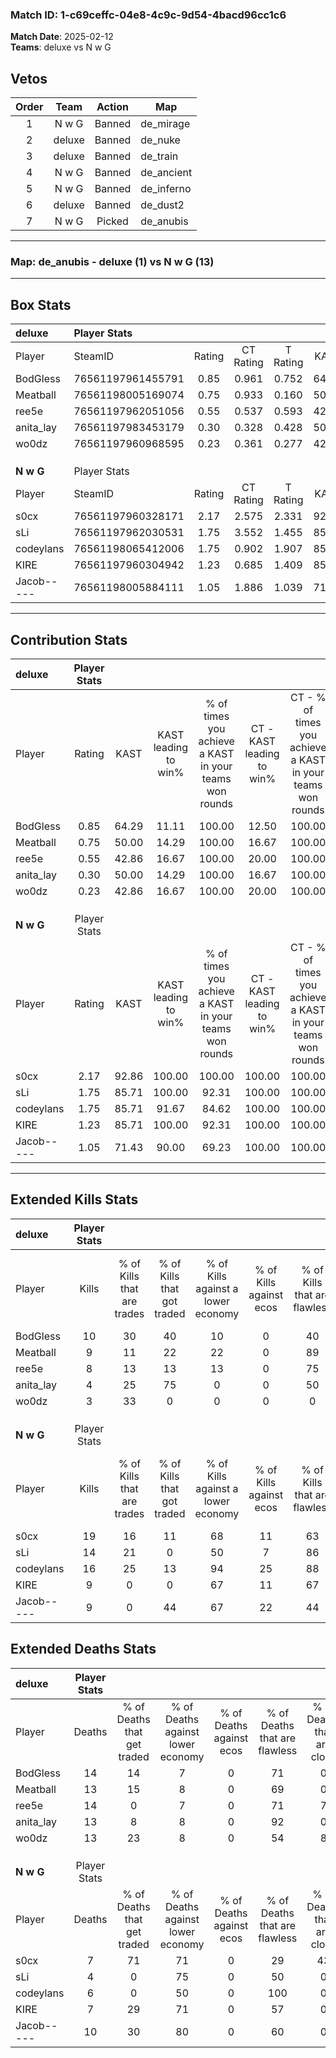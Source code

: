 ### Match ID: 1-c69ceffc-04e8-4c9c-9d54-4bacd96cc1c6  
**Match Date**: 2025-02-12  
**Teams**: deluxe vs N w G  

## Vetos  

| Order | Team | Action | Map |
| :---: | :--: | :----: | --- |
| 1 | N w G | Banned | de_mirage |
| 2 | deluxe | Banned | de_nuke |
| 3 | deluxe | Banned | de_train |
| 4 | N w G | Banned | de_ancient |
| 5 | N w G | Banned | de_inferno |
| 6 | deluxe | Banned | de_dust2 |
| 7 | N w G | Picked | de_anubis |

---  

### **Map**: de_anubis - deluxe (1) vs N w G (13)  
---  

## Box Stats  

| **deluxe** | Player Stats      |        |           |          |       |       |       |         |        |      |     |
| :- | :- | :-: | :-: | :-: | :-: | :-: | :-: | :-: | :-: | :-: | :-: |
| Player     | SteamID           | Rating | CT Rating | T Rating | KAST  |  ADR  | Kills | Assists | Deaths | K/D  | HS% |
| BodGless   | 76561197961455791 |  0.85  |   0.961   |  0.752   | 64.29 | 74.9  |  10   |    0    |   14   | 0.71 | 30  |
| Meatball   | 76561198005169074 |  0.75  |   0.933   |  0.160   | 50.00 | 76.5  |   9   |    2    |   13   | 0.69 | 55  |
| ree5e      | 76561197962051056 |  0.55  |   0.537   |  0.593   | 42.86 | 61.1  |   8   |    2    |   14   | 0.57 | 12  |
| anita_lay  | 76561197983453179 |  0.30  |   0.328   |  0.428   | 50.00 | 34.8  |   4   |    2    |   13   | 0.31 | 25  |
| wo0dz      | 76561197960968595 |  0.23  |   0.361   |  0.277   | 42.86 | 46.3  |   3   |    3    |   13   | 0.23 | 33  |
|            |                   |        |           |          |       |       |       |         |        |      |     |
|            |                   |        |           |          |       |       |       |         |        |      |     |
|            |                   |        |           |          |       |       |       |         |        |      |     |
| **N w G**  | Player Stats      |        |           |          |       |       |       |         |        |      |     |
| Player     | SteamID           | Rating | CT Rating | T Rating | KAST  |  ADR  | Kills | Assists | Deaths | K/D  | HS% |
| s0cx       | 76561197960328171 |  2.17  |   2.575   |  2.331   | 92.86 | 151.2 |  19   |    5    |   7    | 2.71 | 63  |
| sLi        | 76561197962030531 |  1.75  |   3.552   |  1.455   | 85.71 | 90.9  |  14   |    9    |   4    | 3.50 | 50  |
| codeylans  | 76561198065412006 |  1.75  |   0.902   |  1.907   | 85.71 | 91.8  |  16   |    1    |   6    | 2.67 | 62  |
| KIRE       | 76561197960304942 |  1.23  |   0.685   |  1.409   | 85.71 | 73.7  |   9   |    2    |   7    | 1.29 | 33  |
| Jacob----- | 76561198005884111 |  1.05  |   1.886   |  1.039   | 71.43 | 80.9  |   9   |    4    |   10   | 0.90 | 33  |
---  

## Contribution Stats  

| **deluxe** | Player Stats |       |                      |                                                        |                           |                                                             |                          |                                                            |
| :- | :-: | :-: | :-: | :-: | :-: | :-: | :-: | :-: |
| Player     |    Rating    | KAST  | KAST leading to win% | % of times you achieve a KAST in your teams won rounds | CT - KAST leading to win% | CT - % of times you achieve a KAST in your teams won rounds | T - KAST leading to win% | T - % of times you achieve a KAST in your teams won rounds |
| BodGless   |     0.85     | 64.29 |        11.11         |                         100.00                         |           12.50           |                           100.00                            |           0.00           |                            0.00                            |
| Meatball   |     0.75     | 50.00 |        14.29         |                         100.00                         |           16.67           |                           100.00                            |           0.00           |                            0.00                            |
| ree5e      |     0.55     | 42.86 |        16.67         |                         100.00                         |           20.00           |                           100.00                            |           0.00           |                            0.00                            |
| anita_lay  |     0.30     | 50.00 |        14.29         |                         100.00                         |           16.67           |                           100.00                            |           0.00           |                            0.00                            |
| wo0dz      |     0.23     | 42.86 |        16.67         |                         100.00                         |           20.00           |                           100.00                            |           0.00           |                            0.00                            |
|            |              |       |                      |                                                        |                           |                                                             |                          |                                                            |
|            |              |       |                      |                                                        |                           |                                                             |                          |                                                            |
|            |              |       |                      |                                                        |                           |                                                             |                          |                                                            |
| **N w G**  | Player Stats |       |                      |                                                        |                           |                                                             |                          |                                                            |
| Player     |    Rating    | KAST  | KAST leading to win% | % of times you achieve a KAST in your teams won rounds | CT - KAST leading to win% | CT - % of times you achieve a KAST in your teams won rounds | T - KAST leading to win% | T - % of times you achieve a KAST in your teams won rounds |
| s0cx       |     2.17     | 92.86 |        100.00        |                         100.00                         |          100.00           |                           100.00                            |          100.00          |                           100.00                           |
| sLi        |     1.75     | 85.71 |        100.00        |                         92.31                          |          100.00           |                           100.00                            |          100.00          |                           90.91                            |
| codeylans  |     1.75     | 85.71 |        91.67         |                         84.62                          |          100.00           |                           100.00                            |          90.00           |                           81.82                            |
| KIRE       |     1.23     | 85.71 |        100.00        |                         92.31                          |          100.00           |                           100.00                            |          100.00          |                           90.91                            |
| Jacob----- |     1.05     | 71.43 |        90.00         |                         69.23                          |          100.00           |                           100.00                            |          87.50           |                           63.64                            |
---  

## Extended Kills Stats  

| **deluxe** | Player Stats |                            |                            |                                    |                         |                              |                                 |                                       |                    |           |
| :- | :-: | :-: | :-: | :-: | :-: | :-: | :-: | :-: | :-: | :-: |
| Player     |    Kills     | % of Kills that are trades | % of Kills that got traded | % of Kills against a lower economy | % of Kills against ecos | % of Kills that are flawless | % of Kills that are close duels | % of Kills that are assisted by flash | Pistol Round Kills | AWP Kills |
| BodGless   |      10      |             30             |             40             |                 10                 |            0            |              40              |               20                |                   0                   |         0          |     0     |
| Meatball   |      9       |             11             |             22             |                 22                 |            0            |              89              |                0                |                   0                   |         2          |     0     |
| ree5e      |      8       |             13             |             13             |                 13                 |            0            |              75              |                0                |                   0                   |         0          |     1     |
| anita_lay  |      4       |             25             |             75             |                 0                  |            0            |              50              |               25                |                   0                   |         0          |     0     |
| wo0dz      |      3       |             33             |             0              |                 0                  |            0            |              0               |                0                |                   0                   |         0          |     0     |
|            |              |                            |                            |                                    |                         |                              |                                 |                                       |                    |           |
|            |              |                            |                            |                                    |                         |                              |                                 |                                       |                    |           |
|            |              |                            |                            |                                    |                         |                              |                                 |                                       |                    |           |
| **N w G**  | Player Stats |                            |                            |                                    |                         |                              |                                 |                                       |                    |           |
| Player     |    Kills     | % of Kills that are trades | % of Kills that got traded | % of Kills against a lower economy | % of Kills against ecos | % of Kills that are flawless | % of Kills that are close duels | % of Kills that are assisted by flash | Pistol Round Kills | AWP Kills |
| s0cx       |      19      |             16             |             11             |                 68                 |           11            |              63              |                5                |                   5                   |         2          |     0     |
| sLi        |      14      |             21             |             0              |                 50                 |            7            |              86              |                7                |                   7                   |         4          |     0     |
| codeylans  |      16      |             25             |             13             |                 94                 |           25            |              88              |                0                |                   6                   |         0          |     0     |
| KIRE       |      9       |             0              |             0              |                 67                 |           11            |              67              |                0                |                   0                   |         2          |     3     |
| Jacob----- |      9       |             0              |             44             |                 67                 |           22            |              44              |                0                |                   0                   |         2          |     0     |
## Extended Deaths Stats  

| **deluxe** | Player Stats |                             |                                   |                          |                               |                            |                           |               |
| :- | :-: | :-: | :-: | :-: | :-: | :-: | :-: | :-: |
| Player     |    Deaths    | % of Deaths that get traded | % of Deaths against lower economy | % of Deaths against ecos | % of Deaths that are flawless | % of Deaths that are close | % of Deaths while blinded | Deaths to AWP |
| BodGless   |      14      |             14              |                 7                 |            0             |              71               |             0              |             0             |       0       |
| Meatball   |      13      |             15              |                 8                 |            0             |              69               |             0              |             8             |       1       |
| ree5e      |      14      |              0              |                 7                 |            0             |              71               |             7              |             0             |       0       |
| anita_lay  |      13      |              8              |                 8                 |            0             |              92               |             0              |             8             |       1       |
| wo0dz      |      13      |             23              |                 8                 |            0             |              54               |             8              |             8             |       1       |
|            |              |                             |                                   |                          |                               |                            |                           |               |
|            |              |                             |                                   |                          |                               |                            |                           |               |
|            |              |                             |                                   |                          |                               |                            |                           |               |
| **N w G**  | Player Stats |                             |                                   |                          |                               |                            |                           |               |
| Player     |    Deaths    | % of Deaths that get traded | % of Deaths against lower economy | % of Deaths against ecos | % of Deaths that are flawless | % of Deaths that are close | % of Deaths while blinded | Deaths to AWP |
| s0cx       |      7       |             71              |                71                 |            0             |              29               |             43             |             0             |       0       |
| sLi        |      4       |              0              |                75                 |            0             |              50               |             0              |             0             |       1       |
| codeylans  |      6       |              0              |                50                 |            0             |              100              |             0              |             0             |       0       |
| KIRE       |      7       |             29              |                71                 |            0             |              57               |             0              |             0             |       0       |
| Jacob----- |      10      |             30              |                80                 |            0             |              60               |             0              |             0             |       0       |
